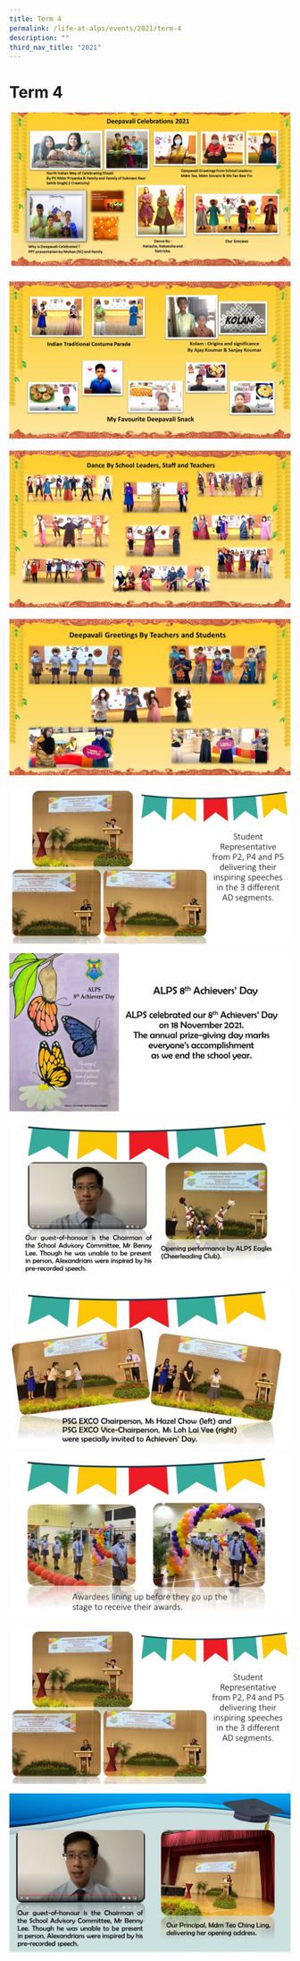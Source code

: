 ```yaml
---
title: Term 4
permalink: /life-at-alps/events/2021/term-4
description: ""
third_nav_title: "2021"
---
```

# **Term 4**

![](/images/T4%20Slide1%20(1).jpg)

![](/images/T4%20Slide2%20(1).jpg)

![](/images/T4%20Slide3%20(2).jpg)

![](/images/T4%20Slide4%20(1).jpg)

![](/images/T4%20Slide5%20(1).jpg)

![](/images/T4%20Slide1%20(2).jpg)

![](/images/T4%20Slide2%20(2).jpg)

![](/images/T4%20Slide3%20(1).jpg)

![](/images/T4%20Slide4%20(2).jpg)

![](/images/T4%20Slide5%20(1).jpg)

![](/images/T4%20Slide7%20(1).jpg)

